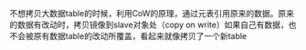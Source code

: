 不想拷贝大数据table的时候，利用CoW的原理，通过元表引用原来的数据。原来的数据有改动时，拷贝镜像到slave对象处（copy on write）如果自己有数据，也不会被原有数据table的改动所覆盖，看起来就像拷贝了一个新table
